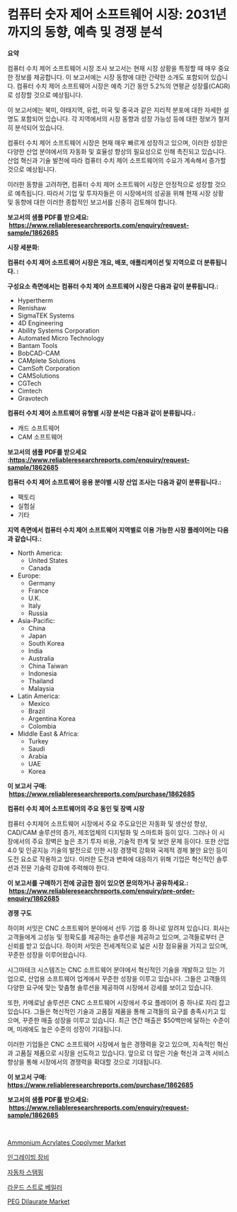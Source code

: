 <p><h1>컴퓨터 숫자 제어 소프트웨어 시장: 2031년까지의 동향, 예측 및 경쟁 분석</h1></p><p><strong>요약</strong></p>
<p><p>컴퓨터 수치 제어 소프트웨어 시장 조사 보고서는 현재 시장 상황을 특정할 때 매우 중요한 정보를 제공합니다. 이 보고서에는 시장 동향에 대한 간략한 소개도 포함되어 있습니다. 컴퓨터 수치 제어 소프트웨어 시장은 예측 기간 동안 5.2%의 연평균 성장률(CAGR)로 성장할 것으로 예상됩니다.</p><p>이 보고서에는 북미, 아태지역, 유럽, 미국 및 중국과 같은 지리적 분포에 대한 자세한 설명도 포함되어 있습니다. 각 지역에서의 시장 동향과 성장 가능성 등에 대한 정보가 철저히 분석되어 있습니다.</p><p>컴퓨터 수치 제어 소프트웨어 시장은 현재 매우 빠르게 성장하고 있으며, 이러한 성장은 다양한 산업 분야에서의 자동화 및 효율성 향상의 필요성으로 인해 촉진되고 있습니다. 산업 혁신과 기술 발전에 따라 컴퓨터 수치 제어 소프트웨어의 수요가 계속해서 증가할 것으로 예상됩니다.</p><p>이러한 동향을 고려하면, 컴퓨터 수치 제어 소프트웨어 시장은 안정적으로 성장할 것으로 예측됩니다. 따라서 기업 및 투자자들은 이 시장에서의 성공을 위해 현재 시장 상황 및 동향에 대한 이러한 종합적인 보고서를 신중히 검토해야 합니다.</p></p>
<p><strong>보고서의 샘플 PDF를 받으세요: &nbsp;<a href="https://www.reliableresearchreports.com/enquiry/request-sample/1862685">https://www.reliableresearchreports.com/enquiry/request-sample/1862685</a></strong></p>
<p><strong>시장 세분화:</strong></p>
<p><strong> 컴퓨터 수치 제어 소프트웨어 시장은 개요, 배포, 애플리케이션 및 지역으로 더 분류됩니다. :</strong></p>
<p><strong>구성요소 측면에서는 컴퓨터 수치 제어 소프트웨어 시장은 다음과 같이 분류됩니다.:</strong></p>
<p><ul><li>Hypertherm</li><li>Renishaw</li><li>SigmaTEK Systems</li><li>4D Engineering</li><li>Ability Systems Corporation</li><li>Automated Micro Technology</li><li>Bantam Tools</li><li>BobCAD-CAM</li><li>CAMplete Solutions</li><li>CamSoft Corporation</li><li>CAMSolutions</li><li>CGTech</li><li>Cimtech</li><li>Gravotech</li></ul></p>
<p><strong> 컴퓨터 수치 제어 소프트웨어 유형별 시장 분석은 다음과 같이 분류됩니다.:</strong></p>
<p><ul><li>캐드 소프트웨어</li><li>CAM 소프트웨어</li></ul></p>
<p><strong>보고서의 샘플 PDF를 받으세요 :<a href="https://www.reliableresearchreports.com/enquiry/request-sample/1862685">https://www.reliableresearchreports.com/enquiry/request-sample/1862685</a></strong></p>
<p><strong> 컴퓨터 수치 제어 소프트웨어 응용 분야별 시장 산업 조사는 다음과 같이 분류됩니다.:</strong></p>
<p><ul><li>팩토리</li><li>실험실</li><li>기타</li></ul></p>
<p><strong>지역 측면에서 컴퓨터 수치 제어 소프트웨어 지역별로 이용 가능한 시장 플레이어는 다음과 같습니다.:</strong></p>
<p><ul>
    <li>
        North America:
        <ul>
            <li>United States</li>
            <li>Canada</li>
        </ul>
    </li>
    <li>
        Europe:
        <ul>
            <li>Germany</li>
            <li>France</li>
            <li>U.K.</li>
            <li>Italy</li>
            <li>Russia</li>
        </ul>
    </li>
    <li>
        Asia-Pacific:
        <ul>
            <li>China</li>
            <li>Japan</li>
            <li>South Korea</li>
            <li>India</li>
            <li>Australia</li>
            <li>China Taiwan</li>
            <li>Indonesia</li>
            <li>Thailand</li>
            <li>Malaysia</li>
        </ul>
    </li>
    <li>
        Latin America:
        <ul>
            <li>Mexico</li>
            <li>Brazil</li>
            <li>Argentina Korea</li>
            <li>Colombia</li>
        </ul>
    </li>
    <li>
        Middle East & Africa:
        <ul>
            <li>Turkey</li>
            <li>Saudi</li>
            <li>Arabia</li>
            <li>UAE</li>
            <li>Korea</li>
        </ul>
    </li>
    </ul></p>
<p><strong>이 보고서 구매: &nbsp;<a href="https://www.reliableresearchreports.com/purchase/1862685">https://www.reliableresearchreports.com/purchase/1862685</a></strong></p>
<p><strong>컴퓨터 수치 제어 소프트웨어의 주요 동인 및 장벽 시장</strong></p>
<p><p>컴퓨터 수치제어 소프트웨어 시장에서 주요 주도요인은 자동화 및 생산성 향상, CAD/CAM 솔루션의 증가, 제조업체의 디지털화 및 스마트화 등이 있다. 그러나 이 시장에서의 주요 장벽은 높은 초기 투자 비용, 기술적 한계 및 보안 문제 등이다. 또한 산업 4.0 및 인공지능 기술의 발전으로 인한 시장 경쟁력 강화와 국제적 경제 불안 요인 등이 도전 요소로 작용하고 있다. 이러한 도전과 변화에 대응하기 위해 기업은 혁신적인 솔루션과 전문 기술력 강화에 주력해야 한다.</p></p>
<p><strong>이 보고서를 구매하기 전에 궁금한 점이 있으면 문의하거나 공유하세요.: &nbsp;<a href="https://www.reliableresearchreports.com/enquiry/pre-order-enquiry/1862685">https://www.reliableresearchreports.com/enquiry/pre-order-enquiry/1862685</a></strong></p>
<p><strong>경쟁 구도</strong></p>
<p><p>하이퍼 서밋은 CNC 소프트웨어 분야에서 선두 기업 중 하나로 알려져 있습니다. 회사는 고객들에게 고성능 및 정확도를 제공하는 솔루션을 제공하고 있으며, 고객들로부터 큰 신뢰를 받고 있습니다. 하이퍼 서밋은 전세계적으로 넓은 시장 점유율을 가지고 있으며, 꾸준한 성장을 이루어왔습니다.</p><p>시그마테크 시스템즈는 CNC 소프트웨어 분야에서 혁신적인 기술을 개발하고 있는 기업으로, 산업용 소프트웨어 업계에서 꾸준한 성장을 이루고 있습니다. 그들은 고객들의 다양한 요구에 맞는 맞춤형 솔루션을 제공하여 시장에서 강세를 보이고 있습니다.</p><p>또한, 카메로남 솔루션은 CNC 소프트웨어 시장에서 주요 플레이어 중 하나로 자리 잡고 있습니다. 그들은 혁신적인 기술과 고품질 제품을 통해 고객들의 요구를 충족시키고 있으며, 꾸준한 매출 성장을 이루고 있습니다. 최근 연간 매출은 $50백만에 달하는 수준이며, 미래에도 높은 수준의 성장이 기대됩니다.</p><p>이러한 기업들은 CNC 소프트웨어 시장에서 높은 경쟁력을 갖고 있으며, 지속적인 혁신과 고품질 제품으로 시장을 선도하고 있습니다. 앞으로 더 많은 기술 혁신과 고객 서비스 향상을 통해 시장에서의 경쟁력을 확대할 것으로 기대됩니다.</p></p>
<p><strong>이 보고서 구매: &nbsp; <a href="https://www.reliableresearchreports.com/purchase/1862685">https://www.reliableresearchreports.com/purchase/1862685</a></strong></p>
<p><strong>보고서의 샘플 PDF를 받으세요: &nbsp;<a href="https://www.reliableresearchreports.com/enquiry/request-sample/1862685">https://www.reliableresearchreports.com/enquiry/request-sample/1862685</a></strong><strong></strong></p>
<p>&nbsp;</p>
<p><p><a href="https://issuu.com/reportprime-2/docs/ammonium-acrylates-copolymer-market-size-2030.pptx">Ammonium Acrylates Copolymer Market</a></p><p><a href="https://github.com/vsr06p4p49/Market-Research-Report-List-1/blob/main/9158727192013.md">인그레이빙 장비</a></p><p><a href="https://medium.com/@jackiefauhey9089475/%EC%9E%90%EB%8F%99%EC%B0%A8-%EC%8A%A4%ED%83%AC%ED%95%91-%EC%8B%9C%EC%9E%A5-%EC%A0%84%EB%A7%9D-%EC%82%B0%EC%97%85-%EA%B0%9C%EC%9A%94-%EB%B0%8F-%EC%98%88%EC%B8%A1-2024%EB%85%84%EB%B6%80%ED%84%B0-2031%EB%85%84-75c76c850455">자동차 스탬핑</a></p><p><a href="https://medium.com/@hermanokutneva7878567/%EB%9D%BC%EC%9A%B4%EB%93%9C-%ED%97%A4%EC%9D%B4%EB%B2%A0%EC%9D%BC%EB%9F%AC-%EC%8B%9C%EC%9E%A5-%EA%B7%9C%EB%AA%A8%EB%8A%94-%EA%B8%80%EB%A1%9C%EB%B2%8C-%EC%82%B0%EC%97%85%EC%97%90%EC%84%9C-%EC%B5%9C%EC%83%81%EC%9D%98-%EB%A7%88%EC%BC%80%ED%8C%85-%EC%B1%84%EB%84%90%EC%9D%84-%EB%B3%B4%EC%97%AC%EC%A4%8D%EB%8B%88%EB%8B%A4-9d4d960f5d35">라운드 스트로 베일러</a></p><p><a href="https://issuu.com/reportprime-2/docs/peg-dilaurate-market-size-2030.pptx">PEG Dilaurate Market</a></p></p>
